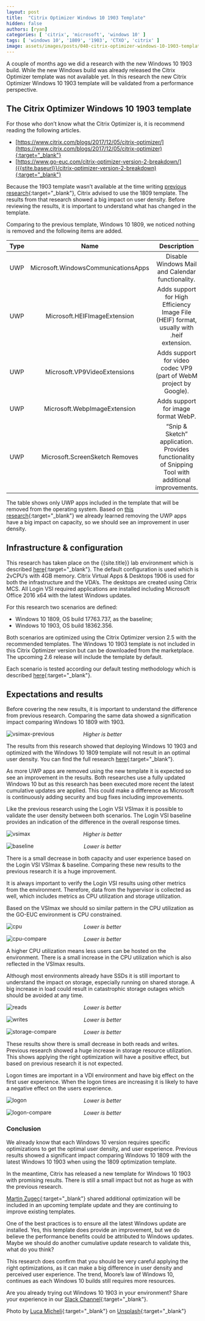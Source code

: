 ```yaml
---
layout: post
title:  "Citrix Optimizer Windows 10 1903 Template"
hidden: false
authors: [ryan]
categories: [ 'citrix', 'microsoft', 'windows 10' ]
tags: [ 'windows 10', '1809', '1903', 'CTXO', 'citrix' ]
image: assets/images/posts/040-citrix-optimizer-windows-10-1903-template/040-win1903-feature-image.png
---
```

A couple of months ago we did a research with the new Windows 10 1903 build. While the new Windows build was already released the Citrix Optimizer template was not available yet. In this research the new Citrix Optimizer Windows 10 1903 template will be validated from a performance perspective.

## The Citrix Optimizer Windows 10 1903 template
For those who don’t know what the Citrix Optimizer is, it is recommend reading the following articles.

  * [https://www.citrix.com/blogs/2017/12/05/citrix-optimizer/](https://www.citrix.com/blogs/2017/12/05/citrix-optimizer){:target="_blank"}
  * [https://www.go-euc.com/citrix-optimizer-version-2-breakdown/]({{stite.baseurl}}/citrix-optimizer-version-2-breakdown){:target="_blank"}

Because the 1903 template wasn’t available at the time writing [previous research]({{stite.baseurl}}/moores-law-of-windows-10-1903){:target="_blank"}, Citrix advised to use the 1809 template. The results from that research showed a big impact on user density. Before reviewing the results, it is important to understand what has changed in the template.

Comparing to the previous template, Windows 10 1809,  we noticed nothing is removed and the following items are added.


| Type | Name                   	         | Description                                                                                           |
| :--: | :---------------------------------: | :----------------------------------------------------------------------------------------------------:|
| UWP  | Microsoft.WindowsCommunicationsApps | Disable Windows Mail and Calendar functionality.                                                      |
| UWP  | Microsoft.HEIFImageExtension	     | Adds support for High Efficiency Image File (HEIF) format, usually with .heif extension.              |
| UWP  | Microsoft.VP9VideoExtensions	     | Adds support for video codec VP9 (part of WebM project by Google).                                    |
| UWP  | Microsoft.WebpImageExtension	     | Adds support for image format WebP.                                                                   |
| UWP  | Microsoft.ScreenSketch	Removes      | “Snip & Sketch” application. Provides functionality of Snipping Tool with additional improvements.    |

The table shows only UWP apps included in the template that will be removed from the operating system. Based on [this research]({{stite.baseurl}}/citrix-optimizer-version-2-breakdown){:target="_blank"} we already learned removing the UWP apps have a big impact on capacity, so we should see an improvement in user density.

## Infrastructure & configuration
This research has taken place on the {{site.title}} lab environment which is described [here]({{stite.baseurl}}/architecture-and-hardware-setup-overview-2018){:target="_blank"}. The default configuration is used which is 2vCPU’s with 4GB memory. Citrix Virtual Apps & Desktops 1906 is used for both the infrastructure and the VDA’s. The desktops are created using Citrix MCS. All Login VSI required applications are installed including Microsoft Office 2016 x64 with the latest Windows updates.

For this research two scenarios are defined:

  * Windows 10 1809, OS build 17763.737, as the baseline;
  * Windows 10 1903, OS build 18362.356.

Both scenarios are optimized using the Citrix Optimizer version 2.5 with the recommended templates. The Windows 10 1903 template is not included in this Citrix Optimizer version but can be downloaded from the marketplace. The upcoming 2.6 release will include the template by default.

Each scenario is tested according our default testing methodology which is described [here]({{stite.baseurl}}/insight-in-the-testing-methodology){:target="_blank"}.

## Expectations and results
Before covering the new results, it is important to understand the difference from previous research. Comparing the same data showed a signification impact comparing Windows 10 1809 with 1903.

![vsimax-previous]({{site.baseurl}}/assets/images/posts/040-citrix-optimizer-windows-10-1903-template/040-win1903-prev-vsimax.png)
<p align="center" style="margin-top: -30px;" >
  <i>Higher is better</i>
</p>

The results from this research showed that deploying Windows 10 1903 and optimized with the Windows 10 1809 template will not result in an optimal user density. You can find the full research [here]({{site.baseurl}}/moores-law-of-windows-10-1903){:target="_blank"}.

As more UWP apps are removed using the new template it is expected so see an improvement in the results. Both researches use a fully updated Windows 10 but as this research has been executed more recent the latest cumulative updates are applied. This could make a difference as Microsoft is continuously adding security and bug fixes including improvements.

Like the previous research using the Login VSI VSImax it is possible to validate the user density between both scenarios. The Login VSI baseline provides an indication of the difference in the overall response times.

![vsimax]({{site.baseurl}}/assets/images/posts/040-citrix-optimizer-windows-10-1903-template/040-win1903-vsimax.png)
<p align="center" style="margin-top: -30px;" >
  <i>Higher is better</i>
</p>

![baseline]({{site.baseurl}}/assets/images/posts/040-citrix-optimizer-windows-10-1903-template/040-win1903-baseline.png)
<p align="center" style="margin-top: -30px;" >
  <i>Lower is better</i>
</p>

There is a small decrease in both capacity and user experience based on the Login VSI VSImax & baseline. Comparing these new results to the previous research it is a huge improvement.

It is always important to verify the Login VSI results using other metrics from the environment. Therefore, data from the hypervisor is collected as well, which includes metrics as CPU utilization and storage utilization.

Based on the VSImax we should so similar pattern in the CPU utilization as the GO-EUC environment is CPU constrained.

![cpu]({{site.baseurl}}/assets/images/posts/040-citrix-optimizer-windows-10-1903-template/040-win1903-host-cpu.png)
<p align="center" style="margin-top: -30px;" >
  <i>Lower is better</i>
</p>

![cpu-compare]({{site.baseurl}}/assets/images/posts/040-citrix-optimizer-windows-10-1903-template/040-win1903-host-cpu-compare.png)
<p align="center" style="margin-top: -30px;" >
  <i>Lower is better</i>
</p>

A higher CPU utilization means less users can be hosted on the environment. There is a small increase in the CPU utilization which is also reflected in the VSImax results.

Although most environments already have SSDs it is still important to understand the impact on storage, especially running on shared storage. A big increase in load could result in catastrophic storage outages which should be avoided at any time.

![reads]({{site.baseurl}}/assets/images/posts/040-citrix-optimizer-windows-10-1903-template/040-win1903-host-reads.png)
<p align="center" style="margin-top: -30px;" >
  <i>Lower is better</i>
</p>

![writes]({{site.baseurl}}/assets/images/posts/040-citrix-optimizer-windows-10-1903-template/040-win1903-host-writes.png)
<p align="center" style="margin-top: -30px;" >
  <i>Lower is better</i>
</p>

![storage-compare]({{site.baseurl}}/assets/images/posts/040-citrix-optimizer-windows-10-1903-template/040-win1903-host-storage-compare.png)
<p align="center" style="margin-top: -30px;" >
  <i>Lower is better</i>
</p>

These results show there is small decrease in both reads and writes. Previous research showed a huge increase in storage resource utilization. This shows applying the right optimization will have a positive effect, but based on previous research it is not expected.

Logon times are important in a VDI environment and have big effect on the first user experience. When the logon times are increasing it is likely to have a negative effect on the users experience.

![logon]({{site.baseurl}}/assets/images/posts/040-citrix-optimizer-windows-10-1903-template/040-win1903-logon.png)
<p align="center" style="margin-top: -30px;" >
  <i>Lower is better</i>
</p>

![logon-compare]({{site.baseurl}}/assets/images/posts/040-citrix-optimizer-windows-10-1903-template/040-win1903-logon-compare.png)
<p align="center" style="margin-top: -30px;" >
  <i>Lower is better</i>
</p>

### Conclusion
We already know that each Windows 10 version requires specific optimizations to get the optimal user density, and user experience. Previous results showed a significant impact comparing Windows 10 1809 with the latest Windows 10 1903 when using the 1809 optimization template.

In the meantime, Citrix has released a new template for Windows 10 1903 with promising results. There is still a small impact but not as huge as with the previous research.

[Martin Zugec](https://twitter.com/MartinZugec){:target="_blank"} shared additional optimization will be included in an upcoming template update and they are continuing to improve existing templates.

One of the best practices is to ensure all the latest Windows update are installed. Yes, this template does provide an improvement, but we do believe the performance benefits could be attributed to Windows updates. Maybe we should do another cumulative update research to validate this, what do you think?

This research does confirm that you should be very careful applying the right optimizations, as it can make a big difference in user density and perceived user experience. The trend, Moore’s law of Windows 10, continues as each Windows 10 builds still requires more resources.

Are you already trying out Windows 10 1903 in your environment? Share your experience in our [Slack Channel](https://{{site.title}}.slack.com){:target="_blank"}.

Photo by [Luca Micheli](https://unsplash.com/@lucamicheli?utm_source=unsplash&utm_medium=referral&utm_content=creditCopyText){:target="_blank"} on [Unsplash](https://unsplash.com/s/photos/seattle?utm_source=unsplash&utm_medium=referral&utm_content=creditCopyText){:target="_blank"}